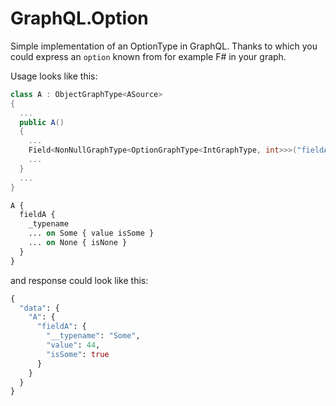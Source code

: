 # GraphQL.Option

Simple implementation of an OptionType in GraphQL. Thanks to which you could express an `option` known from for example F# in your graph.

Usage looks like this:

```csharp
class A : ObjectGraphType<ASource>
{
  ...
  public A()
  {
    ...
    Field<NonNullGraphType<OptionGraphType<IntGraphType, int>>>("fieldA", resolve: ctx => ctx.Source.fieldA)
    ...
  }
  ...
}
```

```graphql
A {
  fieldA {
    _typename
    ... on Some { value isSome }
    ... on None { isNone }
  }
}
```

and response could look like this:

```graphql
{
  "data": {
    "A": {
      "fieldA": {
        "__typename": "Some",
        "value": 44,
        "isSome": true
      }
    }
  }
}
```
